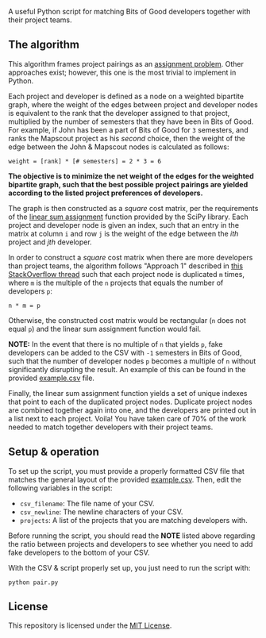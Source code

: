 A useful Python script for matching Bits of Good
developers together with their project teams.

## The algorithm

This algorithm frames project pairings as an [assignment problem](https://en.wikipedia.org/wiki/Assignment_problem). Other approaches exist; however, this one is the most trivial to implement in Python.

Each project and developer is defined as a node on a weighted bipartite graph, where
the weight of the edges between project and developer nodes is equivalent to the rank that the developer assigned to that project, multiplied by the number of semesters that they have been in Bits of Good. For example, if John has been a part of Bits of Good for `3` semesters, and ranks the Mapscout project as his *second* choice, then the weight of the edge between the John & Mapscout nodes is calculated as follows:

```
weight = [rank] * [# semesters] = 2 * 3 = 6
```

**The objective is to minimize the net weight of the edges for the weighted bipartite graph, such that the best possible project pairings are yielded according to the listed project preferences of developers.**

The graph is then constructed as a *square* cost matrix, per the requirements of the [linear sum assignment](https://docs.scipy.org/doc/scipy/reference/generated/scipy.optimize.linear_sum_assignment.html) function provided by the SciPy library. Each project and developer node is given an index, such that an entry in the matrix at column `i` and row `j` is the weight of the edge between the *ith* project and *jth* developer.

In order to construct a *square* cost matrix when there are more developers than project teams, the algorithm follows "Approach 1" described in [this StackOverflow thread](https://stackoverflow.com/questions/48108496/hungarian-algorithm-multiple-jobs-per-worker) such that each project node is duplicated `m` times, where `m` is the multiple of the `n` projects that equals the number of developers `p`:

```
n * m = p
```

Otherwise, the constructed cost matrix would be rectangular (`n` does not equal `p`) and the linear sum assignment function would fail.

**NOTE:** In the event that there is no multiple of `n` that yields `p`, fake developers can be added to the CSV with `-1` semesters in Bits of Good, such that the number of developer nodes `p` becomes a multiple of `n` without significantly disrupting the result. An example of this can be found in the provided [example.csv](/example.csv) file.

Finally, the linear sum assignment function yields a set of unique indexes that point to each of the duplicated project nodes. Duplicate project nodes are combined together again into one, and the developers are printed out in a list next to each project. Voila! You have taken care of 70% of the work needed to match together developers with their project teams.

## Setup & operation

To set up the script, you must provide a properly formatted CSV file that matches the general layout of the provided [example.csv](/example.csv). Then, edit the following variables in the script:

- `csv_filename`: The file name of your CSV.
- `csv_newline`: The newline characters of your CSV.
- `projects`: A list of the projects that you are matching developers with.

Before running the script, you should read the **NOTE** listed above regarding the ratio between projects and developers to see whether you need to add fake developers to the bottom of your CSV.

With the CSV & script properly set up, you just need to run the script with:
```
python pair.py
```

## License

This repository is licensed under the [MIT License](/LICENSE.txt).